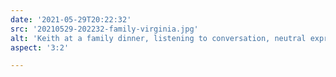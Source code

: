 ```yaml
---
date: '2021-05-29T20:22:32'
src: '20210529-202232-family-virginia.jpg'
alt: 'Keith at a family dinner, listening to conversation, neutral expression'
aspect: '3:2'

---
```

